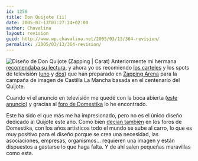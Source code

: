 ```yaml
---
id: 1256
title: Don Quijote (ii)
date: 2005-03-13T03:27:24+02:00
author: Chavalina
layout: revision
guid: http://www.wp.chavalina.net/2005/03/13/364-revision/
permalink: /2005/03/13/364-revision/
---
```

<img class="imgizqda" src="http://www.chavalina.net/imagenes/fotos/quijote-zap.jpg" alt="Dise&ntilde;o de Don Quijote (Zapping | Carat)" /> Anteriormente mi hermana <a href="http://www.chavalina.net/comentar.php?idpost=286&#038;q=quijote" target="_blank">recomendaba su lectura</a>, y ahora yo os recomiendo <a href="http://www.zapping-arena.com/src/datasrc/visions/cast_cartel.html" target="_blank">los carteles</a> y los spots de televisi&oacute;n (<a href="http://www.zapping-arena.com/src/datasrc/visions/cast_video.html" target="_blank">uno</a> y <a href="http://www.zapping-arena.com/src/datasrc/visions/cast_video_02.html" target="_blank">dos</a>) que han preparado en <a href="http://www.zapping-arena.com/visions.php" target="_blank">Zapping Arena</a> para la campa&ntilde;a de imagen de Castilla La Mancha basada en el centenario del Quijote.

Cuando vi el anuncio en televisi&oacute;n me quedé con la boca abierta (<a href="http://www.zapping-arena.com/src/datasrc/visions/cast_video_02.html" target="_blank">este anuncio</a>) y gracias al <a href="http://www.domestika.org/foros/viewtopic.php?t=28699&#038;postdays=0&#038;postorder=asc&#038;highlight=quijote&#038;start=15" target="_blank">foro de Domestika</a> lo he encontrado.

Este ha sido el que más me ha impresionado, pero no es el &uacute;nico dise&ntilde;o dedicado al Quijote este a&ntilde;o. Como bien <a href="http://www.domestika.org/foros/viewtopic.php?t=33108&#038;highlight=quijote" target="_blank">dec&iacute;an también</a> en los foros de Domestika, con los a&ntilde;os art&iacute;sticos todo el mundo se sube al carro, lo que es muy positivo para el dise&ntilde;o porque se crea una necesidad, las asociaciones, empresas, organismos… requieren una imagen y están dispuestos a gastarse lo que haga falta. Y de ah&iacute; salen peque&ntilde;as maravillas como esta.